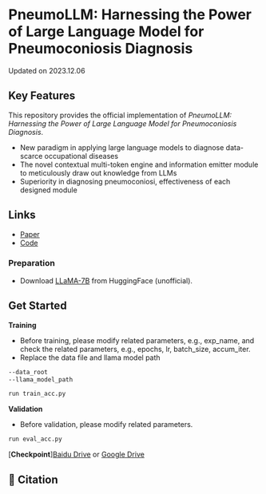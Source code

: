 # PneumoLLM: Harnessing the Power of Large Language Model for Pneumoconiosis Diagnosis

Updated on 2023.12.06


## Key Features

This repository provides the official implementation of *PneumoLLM: Harnessing the Power of Large Language Model for Pneumoconiosis Diagnosis*.

- New paradigm in applying large language models to diagnose data-scarce occupational diseases
- The novel contextual multi-token engine and information emitter module to meticulously draw out knowledge from LLMs
- Superiority in diagnosing pneumoconiosi, effectiveness of each designed module


## Links
- [Paper](https://arxiv.org/abs/2312.03490)
- [Code](https://github.com/CodeMonsterPHD/PneumoLLM/tree/main)


### Preparation
- Download [LLaMA-7B](https://huggingface.co/nyanko7/LLaMA-7B/tree/main) from HuggingFace (unofficial).

## Get Started

**Training**

- Before training, please modify related parameters, e.g., exp_name, and check the related parameters, e.g., epochs, lr, batch_size, accum_iter.
- Replace the data file and llama model path

```bash
--data_root
--llama_model_path
```

```bash
run train_acc.py
```

**Validation**

- Before validation, please modify related parameters.

```bash
run eval_acc.py
```

[**Checkpoint**][Baidu Drive](https://pan.baidu.com/s/1KSGlFn-GGFAyXC6DMgVbJA?pwd=chvt) or [Google Drive](https://drive.google.com/file/d/102oi317pqU8jhXJc9EW10WzXhhooHmAt/view?usp=sharing) 


## 📝 Citation


